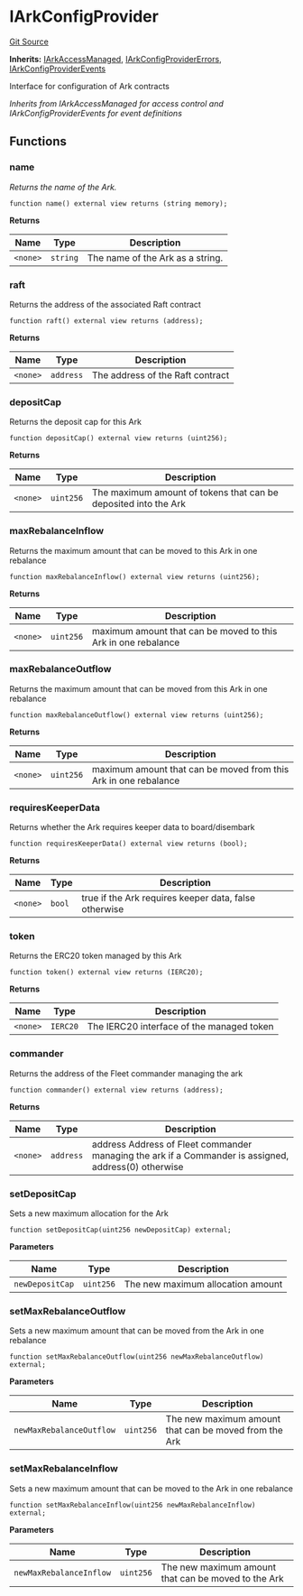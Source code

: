 # IArkConfigProvider
[Git Source](https://github.com/OasisDEX/summer-earn-protocol/blob/02b633fc64591288020c32f3fcb6421ab62209d5/src/interfaces/IArkConfigProvider.sol)

**Inherits:**
[IArkAccessManaged](/src/interfaces/IArkAccessManaged.sol/interface.IArkAccessManaged.md), [IArkConfigProviderErrors](/src/errors/IArkConfigProviderErrors.sol/interface.IArkConfigProviderErrors.md), [IArkConfigProviderEvents](/src/events/IArkConfigProviderEvents.sol/interface.IArkConfigProviderEvents.md)

Interface for configuration of Ark contracts

*Inherits from IArkAccessManaged for access control and IArkConfigProviderEvents for event definitions*


## Functions
### name

*Returns the name of the Ark.*


```solidity
function name() external view returns (string memory);
```
**Returns**

|Name|Type|Description|
|----|----|-----------|
|`<none>`|`string`|The name of the Ark as a string.|


### raft

Returns the address of the associated Raft contract


```solidity
function raft() external view returns (address);
```
**Returns**

|Name|Type|Description|
|----|----|-----------|
|`<none>`|`address`|The address of the Raft contract|


### depositCap

Returns the deposit cap for this Ark


```solidity
function depositCap() external view returns (uint256);
```
**Returns**

|Name|Type|Description|
|----|----|-----------|
|`<none>`|`uint256`|The maximum amount of tokens that can be deposited into the Ark|


### maxRebalanceInflow

Returns the maximum amount that can be moved to this Ark in one rebalance


```solidity
function maxRebalanceInflow() external view returns (uint256);
```
**Returns**

|Name|Type|Description|
|----|----|-----------|
|`<none>`|`uint256`|maximum amount that can be moved to this Ark in one rebalance|


### maxRebalanceOutflow

Returns the maximum amount that can be moved from this Ark in one rebalance


```solidity
function maxRebalanceOutflow() external view returns (uint256);
```
**Returns**

|Name|Type|Description|
|----|----|-----------|
|`<none>`|`uint256`|maximum amount that can be moved from this Ark in one rebalance|


### requiresKeeperData

Returns whether the Ark requires keeper data to board/disembark


```solidity
function requiresKeeperData() external view returns (bool);
```
**Returns**

|Name|Type|Description|
|----|----|-----------|
|`<none>`|`bool`|true if the Ark requires keeper data, false otherwise|


### token

Returns the ERC20 token managed by this Ark


```solidity
function token() external view returns (IERC20);
```
**Returns**

|Name|Type|Description|
|----|----|-----------|
|`<none>`|`IERC20`|The IERC20 interface of the managed token|


### commander

Returns the address of the Fleet commander managing the ark


```solidity
function commander() external view returns (address);
```
**Returns**

|Name|Type|Description|
|----|----|-----------|
|`<none>`|`address`|address Address of Fleet commander managing the ark if a Commander is assigned, address(0) otherwise|


### setDepositCap

Sets a new maximum allocation for the Ark


```solidity
function setDepositCap(uint256 newDepositCap) external;
```
**Parameters**

|Name|Type|Description|
|----|----|-----------|
|`newDepositCap`|`uint256`|The new maximum allocation amount|


### setMaxRebalanceOutflow

Sets a new maximum amount that can be moved from the Ark in one rebalance


```solidity
function setMaxRebalanceOutflow(uint256 newMaxRebalanceOutflow) external;
```
**Parameters**

|Name|Type|Description|
|----|----|-----------|
|`newMaxRebalanceOutflow`|`uint256`|The new maximum amount that can be moved from the Ark|


### setMaxRebalanceInflow

Sets a new maximum amount that can be moved to the Ark in one rebalance


```solidity
function setMaxRebalanceInflow(uint256 newMaxRebalanceInflow) external;
```
**Parameters**

|Name|Type|Description|
|----|----|-----------|
|`newMaxRebalanceInflow`|`uint256`|The new maximum amount that can be moved to the Ark|


